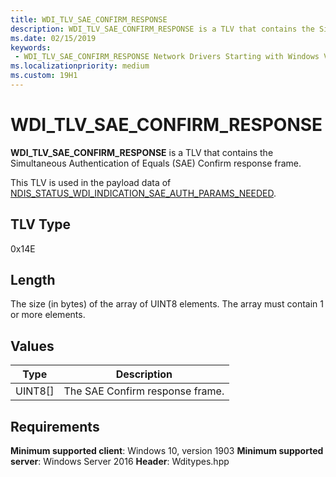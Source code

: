 ```yaml
---
title: WDI_TLV_SAE_CONFIRM_RESPONSE
description: WDI_TLV_SAE_CONFIRM_RESPONSE is a TLV that contains the Simultaneous Authentication of Equals (SAE) Confirm response frame.
ms.date: 02/15/2019
keywords:
 - WDI_TLV_SAE_CONFIRM_RESPONSE Network Drivers Starting with Windows Vista
ms.localizationpriority: medium
ms.custom: 19H1
---
```


# WDI_TLV_SAE_CONFIRM_RESPONSE

**WDI_TLV_SAE_CONFIRM_RESPONSE** is a TLV that contains the Simultaneous Authentication of Equals (SAE) Confirm response frame.

This TLV is used in the payload data of [NDIS_STATUS_WDI_INDICATION_SAE_AUTH_PARAMS_NEEDED](ndis-status-wdi-indication-sae-auth-params-needed.md).

## TLV Type

0x14E

## Length

The size (in bytes) of the array of UINT8 elements. The array must contain 1 or more elements.

## Values

| Type | Description |
| --- | --- |
| UINT8[] | The SAE Confirm response frame. |

## Requirements

**Minimum supported client**: Windows 10, version 1903
**Minimum supported server**: Windows Server 2016
**Header**: Wditypes.hpp
